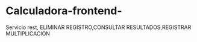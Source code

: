 # Calculadora-frontend-
Servicio rest, ELIMINAR REGISTRO,CONSULTAR RESULTADOS,REGISTRAR MULTIPLICACION
